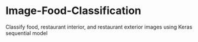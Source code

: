 # Image-Food-Classification
Classify food, restaurant interior, and restaurant exterior images using Keras sequential model

